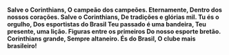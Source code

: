 **Salve o Corinthians,
O campeão dos campeões.
Eternamente,
Dentro dos nossos corações.
Salve o Corinthians,
De tradições e glórias mil.
Tu és o orgulho,
Dos esportistas do Brasil
Teu passado é uma bandeira,
Teu presente, uma lição.
Figuras entre os primeiros
Do nosso esporte bretão.
Corinthians grande,
Sempre altaneiro.
És do Brasil,
O clube mais brasileiro!**
  

<!---
ArthurPxP/ArthurPxP is a ✨ special ✨ repository because its `README.md` (this file) appears on your GitHub profile.
You can click the Preview link to take a look at your changes.
--->
